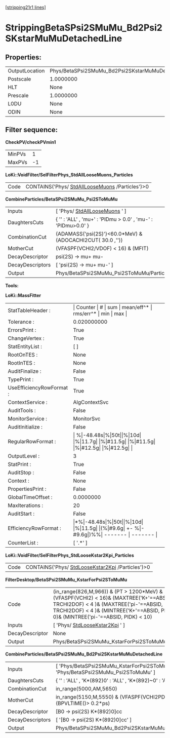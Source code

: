 [[stripping21r1 lines]](./stripping21r1-leptonic)

# StrippingBetaSPsi2SMuMu_Bd2Psi2SKstarMuMuDetachedLine

## Properties:

|                |                                                             |
|----------------|-------------------------------------------------------------|
| OutputLocation | Phys/BetaSPsi2SMuMu_Bd2Psi2SKstarMuMuDetachedLine/Particles |
| Postscale      | 1.0000000                                                   |
| HLT            | None                                                        |
| Prescale       | 1.0000000                                                   |
| L0DU           | None                                                        |
| ODIN           | None                                                        |

## Filter sequence:

**CheckPV/checkPVmin1**

|        |     |
|--------|-----|
| MinPVs | 1   |
| MaxPVs | -1  |

**LoKi::VoidFilter/SelFilterPhys_StdAllLooseMuons_Particles**

|      |                                                                                      |
|------|--------------------------------------------------------------------------------------|
| Code | CONTAINS('Phys/ [StdAllLooseMuons](./stripping21r1-stdallloosemuons) /Particles')\>0 |

**CombineParticles/BetaSPsi2SMuMu_Psi2SToMuMu**

|                  |                                                                     |
|------------------|---------------------------------------------------------------------|
| Inputs           | [ 'Phys/ [StdAllLooseMuons](./stripping21r1-stdallloosemuons) ' ] |
| DaughtersCuts    | { '' : 'ALL' , 'mu+' : 'PIDmu \> 0.0' , 'mu-' : 'PIDmu\>0.0' }      |
| CombinationCut   | (ADAMASS('psi(2S)')\<60.0\*MeV) & (ADOCACHI2CUT( 30.0 ,''))         |
| MotherCut        | (VFASPF(VCHI2/VDOF) \< 16) & (MFIT)                                 |
| DecayDescriptor  | psi(2S) -\> mu+ mu-                                                 |
| DecayDescriptors | [ 'psi(2S) -\> mu+ mu-' ]                                         |
| Output           | Phys/BetaSPsi2SMuMu_Psi2SToMuMu/Particles                           |

****Tools:****

**LoKi::MassFitter**

|                          |                                                                                                           |
|--------------------------|-----------------------------------------------------------------------------------------------------------|
| StatTableHeader :        | \| Counter \| \# \| sum \| mean/eff^\* \| rms/err^\* \| min \| max \|                                     |
| Tolerance :              | 0.020000000                                                                                               |
| ErrorsPrint :            | True                                                                                                      |
| ChangeVertex :           | True                                                                                                      |
| StatEntityList :         | [ ]                                                                                                     |
| RootOnTES :              | None                                                                                                      |
| RootInTES :              | None                                                                                                      |
| AuditFinalize :          | False                                                                                                     |
| TypePrint :              | True                                                                                                      |
| UseEfficiencyRowFormat : | True                                                                                                      |
| ContextService :         | AlgContextSvc                                                                                             |
| AuditTools :             | False                                                                                                     |
| MonitorService :         | MonitorSvc                                                                                                |
| AuditInitialize :        | False                                                                                                     |
| RegularRowFormat :       | \| %\|-48.48s\|%\|50t\|\|%\|10d\| \|%\|11.7g\| \|%\|#11.5g\| \|%\|#11.5g\| \|%\|#12.5g\| \|%\|#12.5g\| \| |
| OutputLevel :            | 3                                                                                                         |
| StatPrint :              | True                                                                                                      |
| AuditStop :              | False                                                                                                     |
| Context :                | None                                                                                                      |
| PropertiesPrint :        | False                                                                                                     |
| GlobalTimeOffset :       | 0.0000000                                                                                                 |
| MaxIterations :          | 20                                                                                                        |
| AuditStart :             | False                                                                                                     |
| EfficiencyRowFormat :    | \|\*%\|-48.48s\|%\|50t\|\|%\|10d\| \|%\|11.5g\| \|(%\|#9.6g\| +- %\|-#9.6g\|)%%\| ------- \| ------- \|   |
| CounterList :            | [ '.\*' ]                                                                                               |

**LoKi::VoidFilter/SelFilterPhys_StdLooseKstar2Kpi_Particles**

|      |                                                                                        |
|------|----------------------------------------------------------------------------------------|
| Code | CONTAINS('Phys/ [StdLooseKstar2Kpi](./stripping21r1-stdloosekstar2kpi) /Particles')\>0 |

**FilterDesktop/BetaSPsi2SMuMu_KstarForPsi2SToMuMu**

|                 |                                                                                                                                                                                                                              |
|-----------------|------------------------------------------------------------------------------------------------------------------------------------------------------------------------------------------------------------------------------|
| Code            | (in_range(826,M,966)) & (PT \> 1200\*MeV) & (VFASPF(VCHI2) \< 16)& (MAXTREE('K+'==ABSID, TRCHI2DOF) \< 4 )& (MAXTREE('pi-'==ABSID, TRCHI2DOF) \< 4 )& (MINTREE('K+'==ABSID, PIDK) \> 0)& (MINTREE('pi-'==ABSID, PIDK) \< 10) |
| Inputs          | [ 'Phys/ [StdLooseKstar2Kpi](./stripping21r1-stdloosekstar2kpi) ' ]                                                                                                                                                        |
| DecayDescriptor | None                                                                                                                                                                                                                         |
| Output          | Phys/BetaSPsi2SMuMu_KstarForPsi2SToMuMu/Particles                                                                                                                                                                            |

**CombineParticles/BetaSPsi2SMuMu_Bd2Psi2SKstarMuMuDetachedLine**

|                  |                                                                                     |
|------------------|-------------------------------------------------------------------------------------|
| Inputs           | [ 'Phys/BetaSPsi2SMuMu_KstarForPsi2SToMuMu' , 'Phys/BetaSPsi2SMuMu_Psi2SToMuMu' ] |
| DaughtersCuts    | { '' : 'ALL' , 'K\*(892)0' : 'ALL' , 'K\*(892)\~0' : 'ALL' , 'psi(2S)' : 'ALL' }    |
| CombinationCut   | in_range(5000,AM,5650)                                                              |
| MotherCut        | in_range(5150,M,5550) & (VFASPF(VCHI2PDOF)\<20)& (BPVLTIME()\> 0.2\*ps)             |
| DecayDescriptor  | [B0 -\> psi(2S) K\*(892)0]cc                                                      |
| DecayDescriptors | [ '[B0 -\> psi(2S) K\*(892)0]cc' ]                                              |
| Output           | Phys/BetaSPsi2SMuMu_Bd2Psi2SKstarMuMuDetachedLine/Particles                         |
